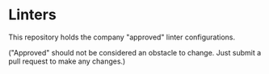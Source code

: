 # Linters

This repository holds the company "approved" linter configurations.

("Approved" should not be considered an obstacle to change. Just submit a pull request to make any changes.)
